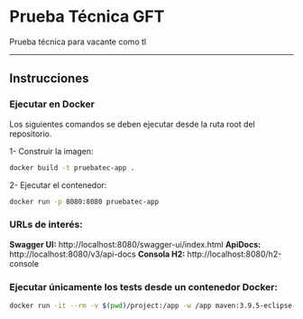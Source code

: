 # Prueba Técnica GFT
Prueba técnica para vacante como tl

---

## **Instrucciones**

### **Ejecutar en Docker**

Los siguientes comandos se deben ejecutar desde la ruta root del repositorio.

1- Construir la imagen:
```bash
docker build -t pruebatec-app .
```

2- Ejecutar el contenedor:
```bash
docker run -p 8080:8080 pruebatec-app
```

### URLs de interés:

**Swagger UI:** http://localhost:8080/swagger-ui/index.html
**ApiDocs:** http://localhost:8080/v3/api-docs
**Consola H2:** http://localhost:8080/h2-console

### Ejecutar únicamente los tests desde un contenedor Docker:

```bash
docker run -it --rm -v $(pwd)/project:/app -w /app maven:3.9.5-eclipse-temurin-21 mvn test
```